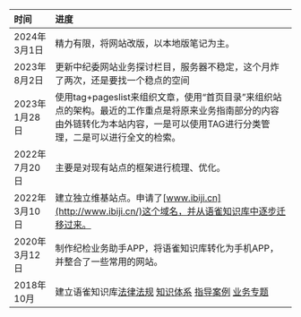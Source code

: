 

| 时间          | 进度                                                         |
| :------------ | :----------------------------------------------------------- |
| 2024年3月1日  | 精力有限，将网站改版，以本地版笔记为主。                     |
| 2023年8月2日  | 更新中纪委网站业务探讨栏目，服务器不稳定，这个月炸了两次，还是要找一个稳点的空间 |
| 2023年1月28日 | 使用tag+pageslist来组织文章，使用“首页目录”来组织站点的架构。最近的工作重点是将原来业务指南部分的内容由外链转化为本站内容，一是可以使用TAG进行分类管理，二是可以进行全文的检索。 |
| 2022年7月20日 | 主要是对现有站点的框架进行梳理、优化。                       |
| 2022年3月10日 | 建立独立维基站点。申请了[www.ibiji.cn](http://www.ibiji.cn/)这个域名，并从语雀知识库中逐步迁移过来。 |
| 2020年3月12日 | 制作纪检业务助手APP，将语雀知识库转化为手机APP，并整合了一些常用的网站。 |
| 2018年10月    | 建立语雀知识库[法律法规](https://www.yuque.com/falv2002/fg) [知识体系](https://www.yuque.com/falv2002/tx) [指导案例](https://www.yuque.com/falv2002/al) [业务专题](https://www.yuque.com/falv2002/zt) |